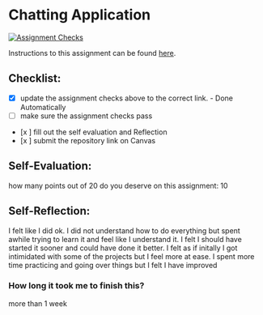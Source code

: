 Chatting Application
=====================
[![Assignment Checks](https://github.com/IT3049C/4.Chatting-Application/actions/workflows/classroom.yml/badge.svg)](https://github.com/IT3049C/4.Chatting-Application/actions/workflows/classroom.yml)

Instructions to this assignment can be found [here](#).

## Checklist:
- [x] update the assignment checks above to the correct link. - Done Automatically
- [ ] make sure the assignment checks pass
- [x ] fill out the self evaluation and Reflection
- [x ] submit the repository link on Canvas

## Self-Evaluation:

how many points out of 20 do you deserve on this assignment:
10
## Self-Reflection:
I felt like I did ok. I did not understand how to do everything but spent awhile trying to learn it and feel like I understand it. I felt I should have started it sooner and could have done it better. I felt as if initally I got intimidated with some of the projects but I feel more at ease. I spent more time practicing and going over things but I felt I have improved
### How long it took me to finish this?
more than 1 week
